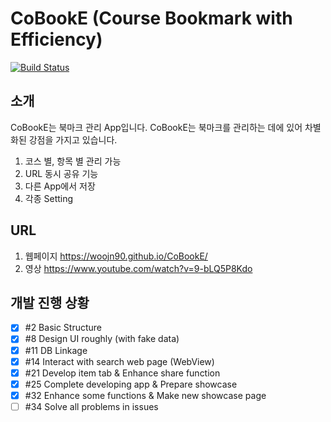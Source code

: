 ﻿# CoBookE (Course Bookmark with Efficiency)
[![Build Status](https://travis-ci.org/woojn90/CoBookE.svg?branch=master)](https://travis-ci.org/woojn90/CoBookE)

## 소개

CoBookE는 북마크 관리 App입니다.
CoBookE는 북마크를 관리하는 데에 있어 차별화된 강점을 가지고 있습니다.

1. 코스 별, 항목 별 관리 가능
1. URL 동시 공유 기능
1. 다른 App에서 저장
1. 각종 Setting

## URL

1. 웹페이지 https://woojn90.github.io/CoBookE/
1. 영상 https://www.youtube.com/watch?v=9-bLQ5P8Kdo


## 개발 진행 상황

- [x] #2 Basic Structure
- [x] #8 Design UI roughly (with fake data)
- [x] #11 DB Linkage
- [x] #14 Interact with search web page (WebView)
- [x] #21 Develop item tab & Enhance share function
- [x] #25 Complete developing app & Prepare showcase
- [x] #32 Enhance some functions & Make new showcase page
- [ ] #34 Solve all problems in issues